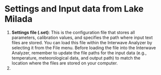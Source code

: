 # Settings and Input data from Lake Milada

1. **Settings file (.set)**: This is the configuration file that stores all parameters, calibration values, and specifies the path where input text files are stored. You can load this file within the Interwave Analyzer by selecting it from the File menu. Before loading the file into the Interwave Analyzer, remember to update the file paths for the input data (e.g., temperature, meteorological data, and output path) to match the location where the files are stored on your computer.
2. 
